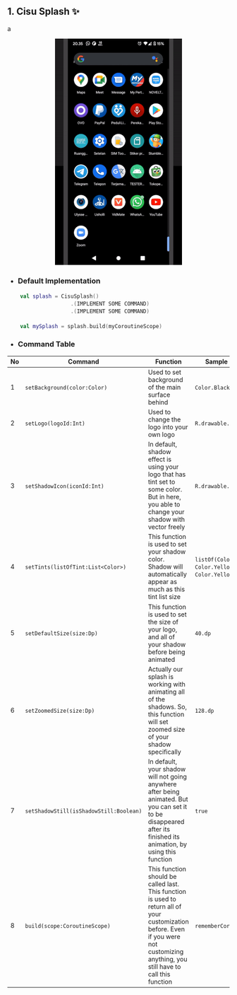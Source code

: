 ## 1. Cisu Splash ✨
a
<p align="center">
<img src = "https://raw.githubusercontent.com/fahmirumagutawan/Cisu-Jetpack-Component/master/CisuSplash/ezgif-4-8193535522.gif" height = "512" >
</p>

-   ### Default Implementation
```kotlin
    val splash = CisuSplash()
                    .(IMPLEMENT SOME COMMAND)
                    .(IMPLEMENT SOME COMMAND)
    
    val mySplash = splash.build(myCoroutineScope)
```

-   ### Command Table

| No | Command | Function | Sample Parameter |
|--|--| --| --|
| 1 | `setBackground(color:Color)` | Used to set background of the main surface behind | `Color.Black` |
| 2 | `setLogo(logoId:Int)` | Used to change the logo into your own logo | `R.drawable.ic_explore`   |
| 3 | `setShadowIcon(iconId:Int)` | In default, shadow effect is using your logo that has tint set to some color. But in here, you able to change your shadow with vector freely | `R.drawable.ic_explore` |
| 4 | `setTints(listOfTint:List<Color>)` |  This function is used to set your shadow color. Shadow will automatically appear as much as this tint list size  |  `listOf(Color.Yellow, Color.Yellow, Color.Yellow)` |
| 5 | `setDefaultSize(size:Dp)` | This function is used to set the size of your logo, and all of your shadow before being animated | `40.dp` |
| 6 | `setZoomedSize(size:Dp)` | Actually our splash is working with animating all of the shadows. So, this function will set zoomed size of your shadow specifically | `128.dp` |
| 7 | `setShadowStill(isShadowStill:Boolean)` | In default, your shadow will not going anywhere after being animated. But you can set it to be disappeared after its finished its animation, by using this function |  `true` |
| 8 | `build(scope:CoroutineScope)` | This function should be called last. This function is used to return all of your customization before. Even if you were not customizing anything, you still have to call this function | `rememberCoroutineScope()` |
